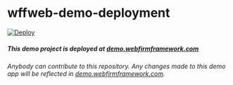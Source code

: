 # wffweb-demo-deployment

[![Deploy](https://www.herokucdn.com/deploy/button.svg)](https://heroku.com/deploy)

##### This demo project is deployed at [demo.webfirmframework.com](http://demo.webfirmframework.com)

###### Anybody can contribute to this repository. Any changes made to this demo app will be reflected in [demo.webfirmframework.com](http://demo.webfirmframework.com).
